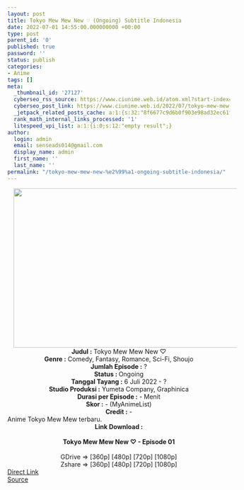 ```yaml
---
layout: post
title: Tokyo Mew Mew New ♡ (Ongoing) Subtitle Indonesia
date: 2022-07-01 14:55:00.000000000 +00:00
type: post
parent_id: '0'
published: true
password: ''
status: publish
categories:
- Anime
tags: []
meta:
  _thumbnail_id: '27127'
  cyberseo_rss_source: https://www.ciunime.web.id/atom.xml?start-index=1
  cyberseo_post_link: https://www.ciunime.web.id/2022/07/tokyo-mew-mew-new-subtitle-indonesia.html
  _jetpack_related_posts_cache: a:1:{s:32:"8f6677c9d6b0f903e98ad32ec61f8deb";a:2:{s:7:"expires";i:1663348365;s:7:"payload";a:3:{i:0;a:1:{s:2:"id";i:27254;}i:1;a:1:{s:2:"id";i:27406;}i:2;a:1:{s:2:"id";i:27587;}}}}
  rank_math_internal_links_processed: '1'
  litespeed_vpi_list: a:1:{i:0;s:12:"empty result";}
author:
  login: admin
  email: senseads014@gmail.com
  display_name: admin
  first_name: ''
  last_name: ''
permalink: "/tokyo-mew-mew-new-%e2%99%a1-ongoing-subtitle-indonesia/"
---
```

<div class="separator" style="clear: both; text-align: center;"><a href="https://blogger.googleusercontent.com/img/b/R29vZ2xl/AVvXsEglOKfliDY0G7Q-dqPw6Kso3u9QkkLgBQMcnFiZzZ_gxrG0XuSsRBrKwUWr3_AHPVPay5YW_i1gEictzcW4gmW8qu6q37CtYqp12Fo0QnNN8Ouu67Cnt4EwrZW7BD-14hj64iMJWk2vZM64vLn1HNZ1usbQIvA6fSNHhRQpTFT4A6KLyWip-pWFMjY1/s1280/Tokyo%20Mew%20Mew%20New%20%E2%99%A1.jpg" imageanchor="1" style="margin-left: 1em; margin-right: 1em;"><img border="0" data-original-height="720" data-original-width="1280" height="360" src="{{ site.baseurl }}/assets/2022/07/Tokyo%20Mew%20Mew%20New%20%E2%99%A1.jpg" width="640" /></a></div>
<div class="separator" style="clear: both; text-align: center;"></div>
<div style="text-align: center;"><b>Judul</b><b><b> </b>:</b> Tokyo Mew Mew New ♡</div>
<div style="text-align: center;"><b><b>Genre :</b></b> Comedy, Fantasy, Romance, Sci-Fi, Shoujo</div>
<div style="text-align: center;"><b>Jumlah Episode :</b> ?<br /><b>Status :&nbsp;</b>Ongoing<br /><b>Tanggal Tayang :</b> 6 Juli 2022 - ?<br /><b>Studio Produksi :</b>&nbsp;Yumeta Company, Graphinica<br /><b>Durasi per Episode :</b> - Menit</div>
<div style="text-align: center;"><b>Skor :</b> - (MyAnimeList)</div>
<div style="text-align: center;"><b>Credit :</b>&nbsp;-</div>
<div style="text-align: center;"></div>
<div style="text-align: justify;">Anime Tokyo Mew Mew terbaru.</div>
<div style="text-align: justify;"></div>
<div style="text-align: justify;"></div>
<div style="text-align: center;">
<div style="text-align: center;">
<div style="text-align: left;">
<div style="text-align: center;"><b>Link Download :</b></div>
<div style="text-align: center;"><b><br /></b></div>
<div style="text-align: center;"><span style="text-align: left;"><b>Tokyo Mew Mew New ♡&nbsp;</b></span><b>- Episode 01</b></div>
<div style="text-align: center;"><b><br /></b></div>
<div style="text-align: center;">GDrive =&gt; [360p] [480p] [720p] [1080p]</div>
<div style="text-align: center;">Zshare =&gt; [360p] [480p] [720p] [1080p]</div>
</div>
</div>
</div>
<link rel="stylesheet" href="https://cdnjs.cloudflare.com/ajax/libs/font-awesome/4.7.0/css/font-awesome.min.css" />
<div class="divbtn"> <a href="https://handymansurrender.com/fihup8buzv?key=94550f7ce39444073321dde3b8782f97" class="btn"><i class="fa fa-download"></i> Direct Link</a> <br /><a href="https://www.ciunime.web.id/2022/07/tokyo-mew-mew-new-subtitle-indonesia.html">Source</a> </div>
